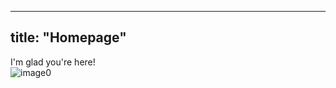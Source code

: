 
---
title: "Homepage"
---

I'm glad you're here!  
![image0](https://user-images.githubusercontent.com/85763244/121793922-ca71ef80-cbd1-11eb-9319-6a49bf29608a.jpg)
